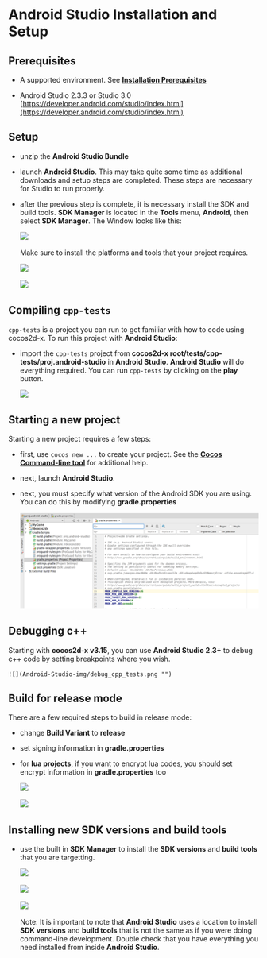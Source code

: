 # Android Studio Installation and Setup

## Prerequisites
* A supported environment. See **[Installation Prerequisites](A/index.html)**

* Android Studio 2.3.3 or Studio 3.0 [https://developer.android.com/studio/index.html](https://developer.android.com/studio/index.html)

## Setup
* unzip the __Android Studio Bundle__

* launch __Android Studio__. This may take quite some time as additional downloads and setup steps are completed. These steps are necessary for Studio to run properly.

* after the previous step is complete, it is necessary install the SDK and build tools. __SDK Manager__ is located in the __Tools__ menu, __Android__, then select __SDK Manager__. The Window looks like this:

    ![](Android-Studio-img/sdkmanager.png "")

  Make sure to install the platforms and tools that your project requires.

    ![](Android-Studio-img/sdkmanager_1.png "")

    ![](Android-Studio-img/sdkmanager_2.png "")

## Compiling `cpp-tests`
`cpp-tests` is a project you can run to get familiar with how to code using cocos2d-x. To run this project with __Android Studio__:
* import the `cpp-tests` project from __cocos2d-x root/tests/cpp-tests/proj.android-studio__ in __Android Studio__. __Android Studio__ will do everything required. You can run `cpp-tests` by clicking on the __play__ button.

    ![](Android-Studio-img/build_cpp_tests.png "")

## Starting a new project
Starting a new project requires a few steps:
* first, use `cocos new ...` to create your project. See the **[Cocos Command-line tool](../editors_and_tools/cocosCLTool/)** for additional help.
* next, launch __Android Studio__.
* next, you must specify what version of the Android SDK you are using. You can do this by modifying __gradle.properties__

    ![](Android-Studio-img/gradle_modify.png "")

## Debugging c++
Starting with __cocos2d-x v3.15__, you can use __Android Studio 2.3+__ to debug c++ code by setting breakpoints where you wish.

    ![](Android-Studio-img/debug_cpp_tests.png "")

## Build for release mode
There are a few required steps to build in release mode:

* change __Build Variant__ to __release__
* set signing information in __gradle.properties__
* for __lua projects__, if you want to encrypt lua codes, you should set encrypt information in __gradle.properties__ too

    ![](Android-Studio-img/change_release_lua_tests.png "")

    ![](Android-Studio-img/sign_and_encrypt.png "")

## Installing new SDK versions and build tools
* use the built in __SDK Manager__ to install the __SDK versions__ and __build tools__ that you are targetting.

    ![](Android-Studio-img/toolbar_sdkmanager_1.png "")

    ![](Android-Studio-img/sdkmanager_1.png "")

    ![](Android-Studio-img/sdkmanager_2.png "")

  Note: It is important to note that __Android Studio__ uses a location to install __SDK versions__ and __build tools__ that is not the same as if you were doing command-line development. Double check that you have everything you need installed from inside __Android Studio__.
